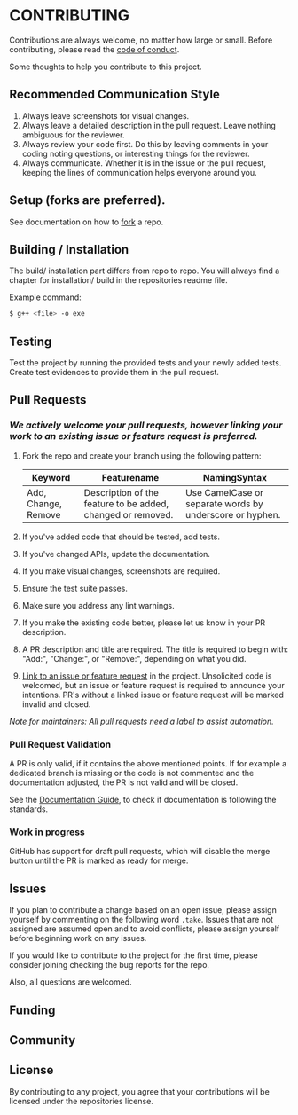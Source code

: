 # CONTRIBUTING

Contributions are always welcome, no matter how large or small. Before contributing,
please read the [code of conduct](CODE_OF_CONDUCT.md).

Some thoughts to help you contribute to this project.

## Recommended Communication Style

1. Always leave screenshots for visual changes.
1. Always leave a detailed description in the pull request. Leave nothing ambiguous for the reviewer.
1. Always review your code first. Do this by leaving comments in your coding noting questions, or interesting things for the reviewer.
1. Always communicate. Whether it is in the issue or the pull request, keeping the lines of communication helps everyone around you.

## Setup (forks are preferred).

See documentation on how to [fork](https://docs.github.com/en/pull-requests/collaborating-with-pull-requests/working-with-forks/fork-a-repo) a repo.

## Building / Installation

The build/ installation part differs from repo to repo. You will always find a chapter for installation/ build in the repositories readme file.

Example command:
```sh
$ g++ <file> -o exe
```

## Testing

Test the project by running the provided tests and your newly added tests. 
Create test evidences to provide them in the pull request.

## Pull Requests

### _We actively welcome your pull requests, however linking your work to an existing issue or feature request is preferred._

1. Fork the repo and create your branch using the following pattern:
    
    | Keyword | Featurename | NamingSyntax |
    |---------|-------------|--------------|
    | Add, Change, Remove | Description of the feature to be added, changed or removed. | Use CamelCase or separate words by underscore or hyphen. |
1. If you've added code that should be tested, add tests.
1. If you've changed APIs, update the documentation.
1. If you make visual changes, screenshots are required.
1. Ensure the test suite passes.
1. Make sure you address any lint warnings.
1. If you make the existing code better, please let us know in your PR description.
1. A PR description and title are required. The title is required to begin with: "Add:", "Change:", or "Remove:", depending on what you did.
1. [Link to an issue or feature request](https://help.github.com/en/github/writing-on-github/autolinked-references-and-urls) in the project. Unsolicited code is welcomed, but an issue or feature request is required to announce your intentions. 
PR's without a linked issue or feature request will be marked invalid and closed.

*Note for maintainers: All pull requests need a label to assist automation.*

### Pull Request Validation

A PR is only valid, if it contains the above mentioned points. If for example a dedicated branch is missing
or the code is not commented and the documentation adjusted, the PR is not valid and will be closed.

See the [Documentation Guide](DOCUMENTATION_GUIDE.md), to check if documentation is following the standards.

### Work in progress

GitHub has support for draft pull requests, which will disable the merge button until the PR is marked as ready for merge.

## Issues

If you plan to contribute a change based on an open issue, please assign yourself by commenting on the following word `.take`. 
Issues that are not assigned are assumed open and to avoid conflicts, please assign yourself before beginning work on any issues.

If you would like to contribute to the project for the first time, please consider joining checking the bug reports
for the repo.

Also, all questions are welcomed. 

## Funding

## Community

## License

By contributing to any project, you agree that your contributions will be licensed
under the repositories license.